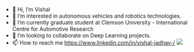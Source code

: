 - 👋 Hi, I’m Vishal
- 👀 I’m interested in autonomous vehicles and robotics technologies.
- 🌱 I’m currently graduate student at Clemson University - International Centre for Automotive Research
- 💞️ I’m looking to collaborate on Deep Learning projects.
- 📫 How to reach me https://www.linkedin.com/in/vishal-jadhav-/
![](https://komarev.com/ghpvc/?username=Vishal1711)
<!---
Vishal1711/Vishal1711 is a ✨ special ✨ repository because its `README.md` (this file) appears on your GitHub profile.
You can click the Preview link to take a look at your changes.
--->
